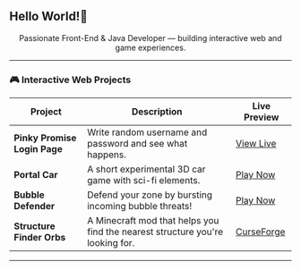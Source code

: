 ## Hello World!👋

<p align="center">
  Passionate Front-End & Java Developer — building interactive web and game experiences.
</p>

---

### 🎮 Interactive Web Projects

| Project | Description | Live Preview |
|--------|-------------|--------------|
| **Pinky Promise Login Page** | Write random username and password and see what happens. | [View Live](https://681e200c9356f21885c2ac45--glorienspinkypromise.netlify.app/) |
| **Portal Car** | A short experimental 3D car game with sci-fi elements. | [Play Now](https://glorien.itch.io/portal-car) |
| **Bubble Defender** | Defend your zone by bursting incoming bubble threats! | [Play Now](https://glorien.itch.io/bubble-defender) |
| **Structure Finder Orbs** | A Minecraft mod that helps you find the nearest structure you're looking for. | [CurseForge]([https://glorien.itch.io/bubble-defender](https://www.curseforge.com/minecraft/mc-mods/structure-finder-orbs)) |


---
